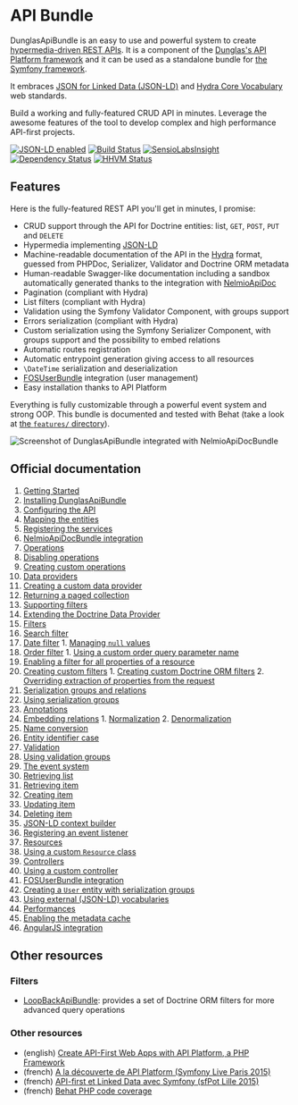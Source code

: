 # API Bundle

DunglasApiBundle is an easy to use and powerful system to create [hypermedia-driven REST APIs](http://en.wikipedia.org/wiki/HATEOAS).
It is a component of the [Dunglas's API Platform framework](http://api-platform.com) and it can be used
as a standalone bundle for [the Symfony framework](http://symfony.com).

It embraces [JSON for Linked Data (JSON-LD)](http://json-ld.org) and [Hydra Core Vocabulary](http://www.hydra-cg.com) web standards. 

Build a working and fully-featured CRUD API in minutes. Leverage the awesome features of the tool to develop complex and
high performance API-first projects.

[![JSON-LD enabled](http://json-ld.org/images/json-ld-button-88.png)](http://json-ld.org)
[![Build Status](https://travis-ci.org/dunglas/DunglasApiBundle.svg)](https://travis-ci.org/dunglas/DunglasApiBundle)
[![SensioLabsInsight](https://insight.sensiolabs.com/projects/a93f5a40-483f-4c46-ba09-3e1033b62552/mini.png)](https://insight.sensiolabs.com/projects/a93f5a40-483f-4c46-ba09-3e1033b62552)
[![Dependency Status](https://www.versioneye.com/user/projects/5552e93306c318a32a0000fa/badge.svg?style=flat)](https://www.versioneye.com/user/projects/5552e93306c318a32a0000fa)
[![HHVM Status](http://hhvm.h4cc.de/badge/dunglas/api-bundle.svg)](http://hhvm.h4cc.de/package/dunglas/api-bundle)

## Features

Here is the fully-featured REST API you'll get in minutes, I promise:

* CRUD support through the API for Doctrine entities: list, `GET`, `POST`, `PUT` and `DELETE`
* Hypermedia implementing [JSON-LD](http://json-ld.org)
* Machine-readable documentation of the API in the [Hydra](http://hydra-cg.com) format, guessed from PHPDoc, Serializer,
Validator and Doctrine ORM metadata
* Human-readable Swagger-like documentation including a sandbox automatically generated thanks to the integration with
[NelmioApiDoc](https://github.com/nelmio/NelmioApiDocBundle)
* Pagination (compliant with Hydra)
* List filters (compliant with Hydra)
* Validation using the Symfony Validator Component, with groups support
* Errors serialization (compliant with Hydra)
* Custom serialization using the Symfony Serializer Component, with groups support and the possibility to embed relations
* Automatic routes registration
* Automatic entrypoint generation giving access to all resources
* `\DateTime` serialization and deserialization
* [FOSUserBundle](https://github.com/FriendsOfSymfony/FOSUserBundle) integration (user management)
* Easy installation thanks to API Platform

Everything is fully customizable through a powerful event system and strong OOP.
This bundle is documented and tested with Behat (take a look at [the `features/` directory](features/)).

![Screenshot of DunglasApiBundle integrated with NelmioApiDocBundle](Resources/doc/images/NelmioApiDocBundle.png)

## Official documentation

1. [Getting Started](Resources/doc/getting-started.md)
  1. [Installing DunglasApiBundle](Resources/doc/getting-started.md#installing-dunglasapibundle)
  2. [Configuring the API](Resources/doc/getting-started.md#configuring-the-api)
  3. [Mapping the entities](Resources/doc/getting-started.md#mapping-the-entities)
  4. [Registering the services](Resources/doc/getting-started.md#registering-the-services)
2. [NelmioApiDocBundle integration](Resources/doc/nelmio-api-doc.md)
3. [Operations](Resources/doc/operations.md)
  1. [Disabling operations](Resources/doc/operations.md#disabling-operations)
  2. [Creating custom operations](Resources/doc/operations.md#creating-custom-operations)
4. [Data providers](Resources/doc/data-providers.md)
  1. [Creating a custom data provider](Resources/doc/data-providers.md#creating-a-custom-data-provider)
  2. [Returning a paged collection](Resources/doc/data-providers.md#returning-a-paged-collection)
  3. [Supporting filters](Resources/doc/data-providers.md#supporting-filters)
  4. [Extending the Doctrine Data Provider](Resources/doc/data-providers.md#extending-the-doctrine-data-provider)
5. [Filters](Resources/doc/filters.md)
  1. [Search filter](Resources/doc/filters.md#search-filter)
  2. [Date filter](Resources/doc/filters.md#date-filter)
    1. [Managing `null` values](Resources/doc/filters.md#managing-null-values)
  3. [Order filter](Resources/doc/filters.md#order-filter)
    1. [Using a custom order query parameter name](Resources/doc/filters.md#using-a-custom-order-query-parameter-name)
  4. [Enabling a filter for all properties of a resource](Resources/doc/filters.md#enabling-a-filter-for-all-properties-of-a-resource)
  5. [Creating custom filters](Resources/doc/filters.md#creating-custom-filters)
    1. [Creating custom Doctrine ORM filters](Resources/doc/filters.md#creating-custom-doctrine-orm-filters)
    2. [Overriding extraction of properties from the request](Resources/doc/filters.md#overriding-extraction-of-properties-from-the-request)
6. [Serialization groups and relations](Resources/doc/serialization-groups-and-relations.md)
  1. [Using serialization groups](Resources/doc/serialization-groups-and-relations.md#using-serialization-groups)
  2. [Annotations](Resources/doc/serialization-groups-and-relations.md#annotations)
  3. [Embedding relations](Resources/doc/serialization-groups-and-relations.md#embedding-relations)
    1. [Normalization](Resources/doc/serialization-groups-and-relations.md#normalization)
    2. [Denormalization](Resources/doc/serialization-groups-and-relations.md#denormalization)
  4. [Name conversion](Resources/doc/serialization-groups-and-relations.md#name-conversion)
  5. [Entity identifier case](Resources/doc/serialization-groups-and-relations.md#entity-identifier-case)
7. [Validation](Resources/doc/validation.md)
  1. [Using validation groups](Resources/doc/validation.md#using-validation-groups)
8. [The event system](Resources/doc/the-event-system.md)
  1. [Retrieving list](Resources/doc/the-event-system.md#retrieving-list)
  2. [Retrieving item](Resources/doc/the-event-system.md#retrieving-item)
  3. [Creating item](Resources/doc/the-event-system.md#creating-item)
  4. [Updating item](Resources/doc/the-event-system.md#updating-item)
  5. [Deleting item](Resources/doc/the-event-system.md#deleting-item)
  6. [JSON-LD context builder](Resources/doc/the-event-system.md#json-ld-context-builder)
  7. [Registering an event listener](Resources/doc/the-event-system.md#registering-an-event-listener)
9. [Resources](Resources/doc/resources.md)
  1. [Using a custom `Resource` class](Resources/doc/resources.md#using-a-custom-resource-class)
10. [Controllers](Resources/doc/controllers.md)
  1. [Using a custom controller](Resources/doc/controllers.md#using-a-custom-controller)
11. [FOSUserBundle integration](Resources/doc/fosuser-bundle.md#fosuser-bundle-integration)
  1. [Creating a `User` entity with serialization groups](Resources/doc/fosuser-bundle.md#creating-a-user-entity-with-serialization-groups)
12. [Using external (JSON-LD) vocabularies](Resources/doc/external-vocabularies.md)
13. [Performances](Resources/doc/performances.md)
  1. [Enabling the metadata cache](Resources/doc/performances.md#enabling-the-metadata-cache)
14. [AngularJS integration](Resources/doc/angular-integration.md)

## Other resources

### Filters

* [LoopBackApiBundle](https://github.com/theofidry/LoopBackApiBundle): provides a set of Doctrine ORM filters for more advanced query operations

### Other resources

* (english) [Create API-First Web Apps with API Platform, a PHP Framework](http://blog.runscope.com/posts/create-api-first-web-apps-with-api-platform-a-php-framework)
* (french) [A la découverte de API Platform (Symfony Live Paris 2015)](https://dunglas.fr/2015/04/mes-slides-du-symfony-live-2015-a-la-decouverte-de-api-platform/)
* (french) [API-first et Linked Data avec Symfony (sfPot Lille 2015)](https://les-tilleuls.coop/slides/dunglas/slides-sfPot-2015-01-15/#/)
* (french) [Behat PHP code coverage](http://www.kitpages.fr/fr/cms/204/behat-php-code-coverage)

